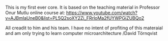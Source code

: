 This is my first ever core. 
It is based on the teaching material in Professor Onur Mutlu online course at:
https://www.youtube.com/watch?v=AJBmIaUneB0&list=PL5Q2soXY2Zi_FRrloMa2fUYWPGiZUBQo2

All creadit to him and his team. I have no intent of profiting of this materaial and am only trying
to learn computer microarchitecture
/David Törnqvist